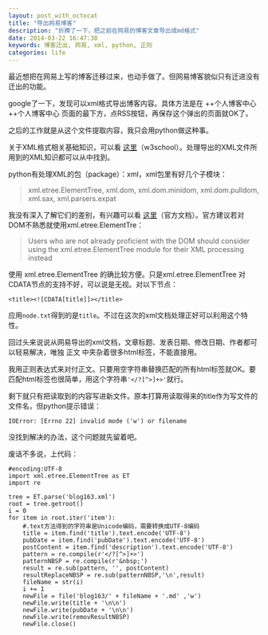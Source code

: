 ```yaml
---
layout: post_with_octocat
title: "导出网易博客"
description: "折腾了一下，把之前在网易的博客文章导出成md格式"
date: 2014-03-22 16:47:38
keywords: 博客迁出, 网易, xml, python, 正则
categories: life
---
```


最近想把在网易上写的博客迁移过来，也动手做了。但网易博客貌似只有迁进没有迁出的功能。

google了一下，发现可以xml格式导出博客内容。具体方法是在 ++个人博客中心++个人博客中心 页面的最下方，点RSS按钮，再保存这个弹出的页面就OK了。

之后的工作就是从这个文件提取内容，我只会用python做这种事。

关于XML格式相关基础知识，可以看 [这里](http://www.w3schools.com/xml/)（w3school）。处理导出的XML文件所用到的XML知识都可以从中找到。

python有处理XML的包（package）：xml，xml包里有好几个子模块：
> xml.etree.ElementTree,
> xml.dom,
> xml.dom.minidom,
> xml.dom.pulldom,
> xml.sax,
> xml.parsers.expat

我没有深入了解它们的差别，有兴趣可以看 [这里](http://docs.python.org/2/library/xml.html)（官方文档）。官方建议若对DOM不熟悉就使用xml.etree.ElementTre：
>Users who are not already proficient with the DOM should consider using the xml.etree.ElementTree module for their XML processing instead

使用 xml.etree.ElementTree 的确比较方便。只是xml.etree.ElementTree 对CDATA节点的支持不好，可以说是无视。对以下节点：

`<title><![CDATA[title]]></title>`

应用`node.txt`得到的是`title`。不过在这次的xml文档处理正好可以利用这个特性。


回过头来说说从网易导出的xml文档，文章标题、发表日期、修改日期、作者都可以轻易解决，唯独 正文 中夹杂着很多html标签，不能直接用。

我用正则表达式来对付正文。只要用空字符串替换匹配的所有html标签就OK。要匹配html标签也很简单，用这个字符串`'</?[^>]+>'`就行。

剩下就只有把读取到的内容写进新文件。原本打算用读取得来的title作为写文件的文件名，但python提示错误：

`IOError: [Errno 22] invalid mode ('w') or filename`

没找到解决的办法，这个问题就先留着吧。

废话不多说，上代码：

```
#encoding:UTF-8
import xml.etree.ElementTree as ET
import re

tree = ET.parse('blog163.xml')
root = tree.getroot()
i = 0
for item in root.iter('item'):
	#.text方法得到的字符串是Unicode编码，需要转换成UTF-8编码
    title = item.find('title').text.encode('UTF-8')
    pubDate = item.find('pubDate').text.encode('UTF-8')
    postContent = item.find('description').text.encode('UTF-8')
    pattern = re.compile(r'</?[^>]+>')
    patternNBSP = re.compile(r'&nbsp;')
    result = re.sub(pattern, '', postContent)
    resultReplaceNBSP = re.sub(patternNBSP,'\n',result)
    fileName = str(i)
    i += 1
    newFile = file('blog163/' + fileName + '.md' ,'w')
    newFile.write(title + '\n\n')
    newFile.write(pubDate + '\n\n')
    newFile.write(removResultNBSP)
    newFile.close()
```